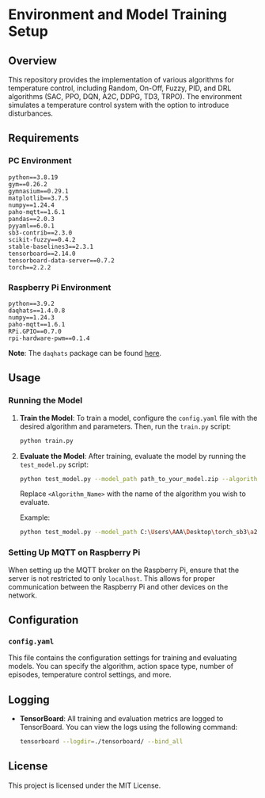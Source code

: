 
# Environment and Model Training Setup

## Overview

This repository provides the implementation of various algorithms for temperature control, including Random, On-Off, Fuzzy, PID, and DRL algorithms (SAC, PPO, DQN, A2C, DDPG, TD3, TRPO). The environment simulates a temperature control system with the option to introduce disturbances.

## Requirements

### PC Environment

```plaintext
python==3.8.19
gym==0.26.2
gymnasium==0.29.1
matplotlib==3.7.5
numpy==1.24.4
paho-mqtt==1.6.1
pandas==2.0.3
pyyaml==6.0.1
sb3-contrib==2.3.0
scikit-fuzzy==0.4.2
stable-baselines3==2.3.1
tensorboard==2.14.0
tensorboard-data-server==0.7.2
torch==2.2.2
```

### Raspberry Pi Environment

```plaintext
python==3.9.2
daqhats==1.4.0.8
numpy==1.24.3
paho-mqtt==1.6.1
RPi.GPIO==0.7.0
rpi-hardware-pwm==0.1.4
```

**Note**: The `daqhats` package can be found [here](https://github.com/mccdaq/daqhats/releases).

## Usage

### Running the Model

1. **Train the Model**:
   To train a model, configure the `config.yaml` file with the desired algorithm and parameters. Then, run the `train.py` script:

   ```bash
   python train.py
   ```

2. **Evaluate the Model**:
   After training, evaluate the model by running the `test_model.py` script:

   ```bash
   python test_model.py --model_path path_to_your_model.zip --algorithm <Algorithm_Name>
   ```

   Replace `<Algorithm_Name>` with the name of the algorithm you wish to evaluate.

   Example:

   ```bash
   python test_model.py --model_path C:\Users\AAA\Desktop\torch_sb3\a2c_model_box.zip --algorithm A2C --action_space_type box --episode_max_steps 500 --n_eval_episodes 50
   ```

### Setting Up MQTT on Raspberry Pi

When setting up the MQTT broker on the Raspberry Pi, ensure that the server is not restricted to only `localhost`. This allows for proper communication between the Raspberry Pi and other devices on the network.

## Configuration

### `config.yaml`

This file contains the configuration settings for training and evaluating models. You can specify the algorithm, action space type, number of episodes, temperature control settings, and more.

## Logging

- **TensorBoard**: All training and evaluation metrics are logged to TensorBoard. You can view the logs using the following command:

  ```bash
  tensorboard --logdir=./tensorboard/ --bind_all
  ```

## License

This project is licensed under the MIT License.
